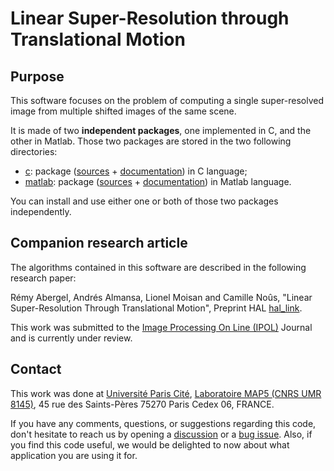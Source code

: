 # Linear Super-Resolution through Translational Motion

## Purpose

This software focuses on the problem of computing a single
super-resolved image from multiple shifted images of the same scene.

It is made of two **independent packages**, one implemented in C, and
the other in Matlab. Those two packages are stored in the two
following directories:

+ [c](c): package ([sources](c/src) + [documentation](c/README.md)) in C language;
+ [matlab](matlab): package ([sources](matlab/src) + [documentation](matlab/README.md)) in Matlab language.

You can install and use either one or both of those two packages
independently.

## Companion research article

The algorithms contained in this software are described in the
following research paper:

Rémy Abergel, Andrés Almansa, Lionel Moisan and Camille Noûs, "Linear
Super-Resolution Through Translational Motion", Preprint HAL
[hal_link](https://hal.sciences/xxxxxxx).

This work was submitted to the [Image Processing On Line
(IPOL)](https://www.ipol.im/) Journal and is currently under review.

## Contact

This work was done at [Université Paris Cité](https://u-paris.fr/),
[Laboratoire MAP5 (CNRS UMR
8145)](https://map5.mi.parisdescartes.fr/), 45 rue des Saints-Pères
75270 Paris Cedex 06, FRANCE.

If you have any comments, questions, or suggestions regarding this
code, don't hesitate to reach us by opening a
[discussion](https://github.com/remy-abergel/linear-superres/discussions)
or a [bug
issue](https://github.com/remy-abergel/linear-superres/issues). Also,
if you find this code useful, we would be delighted to now about what
application you are using it for.
